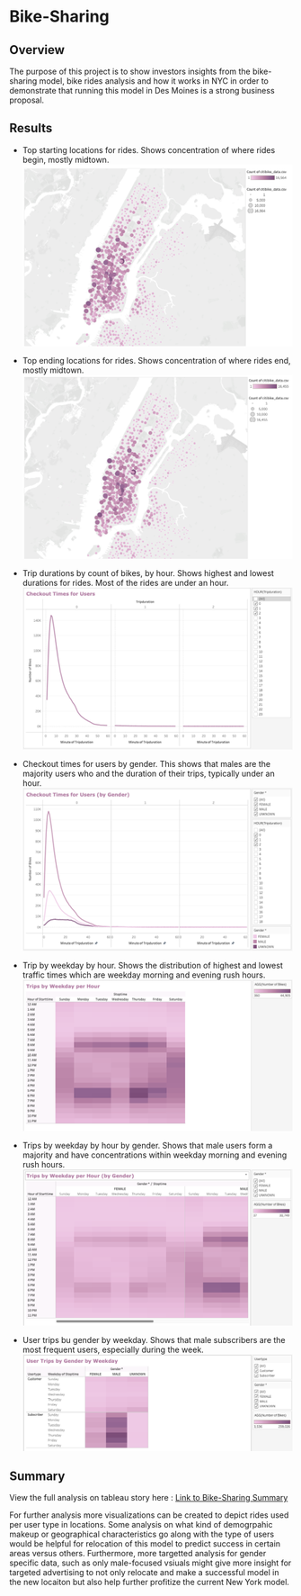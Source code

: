 # Bike-Sharing

## Overview 

The purpose of this project is to show investors insights from the bike-sharing model, bike rides analysis and how it works in NYC in order to demonstrate that running this model in Des Moines is a strong business proposal.

## Results 

- Top starting locations for rides. Shows concentration of where rides begin, mostly midtown. 
![Pic](https://github.com/msha789/Bike-Sharing/blob/f5dcb7f4d669b4371fc12a1d58ef0d3e8123cb2d/Screen%20Shot%202022-04-05%20at%2011.12.14%20PM.png)

- Top ending locations for rides. Shows concentration of where rides end, mostly midtown. 
![Pic](https://github.com/msha789/Bike-Sharing/blob/f5dcb7f4d669b4371fc12a1d58ef0d3e8123cb2d/Screen%20Shot%202022-04-05%20at%2011.13.25%20PM.png)

- Trip durations by count of bikes, by hour. Shows highest and lowest durations for rides. Most of the rides are under an hour. 
![Pic](https://github.com/msha789/Bike-Sharing/blob/f5dcb7f4d669b4371fc12a1d58ef0d3e8123cb2d/Screen%20Shot%202022-04-05%20at%2011.21.41%20PM.png)

- Checkout times for users by gender. This shows that males are the majority users who and the duration of their trips, typically under an hour. 
![Pic](https://github.com/msha789/Bike-Sharing/blob/f5dcb7f4d669b4371fc12a1d58ef0d3e8123cb2d/Screen%20Shot%202022-04-05%20at%2011.21.53%20PM.png) 

- Trip by weekday by hour. Shows the distribution of highest and lowest traffic times which are weekday morning and evening rush hours. 
![Pic](https://github.com/msha789/Bike-Sharing/blob/f5dcb7f4d669b4371fc12a1d58ef0d3e8123cb2d/Screen%20Shot%202022-04-05%20at%2011.22.09%20PM.png)

- Trips by weekday by hour by gender. Shows that male users form a majority and have concentrations within weekday morning and evening rush hours. 
![Pic](https://github.com/msha789/Bike-Sharing/blob/f5dcb7f4d669b4371fc12a1d58ef0d3e8123cb2d/Screen%20Shot%202022-04-05%20at%2011.22.19%20PM.png)

- User trips bu gender by weekday. Shows that male subscribers are the most frequent users, especially during the week. 
![Pic](https://github.com/msha789/Bike-Sharing/blob/f5dcb7f4d669b4371fc12a1d58ef0d3e8123cb2d/Screen%20Shot%202022-04-05%20at%2011.22.32%20PM.png)

## Summary 
View the full analysis on tableau story here : [Link to Bike-Sharing Summary](https://public.tableau.com/app/profile/maha.shah7782/viz/BikesharingSummary/BikesharingSummary?publish=yes)

For further analysis more visualizations can be created to depict rides used per user type in locations. Some analysis on what kind of demogrpahic makeup or geographical characteristics go along with the type of users would be helpful for relocation of this model to predict success in certain areas versus others. Furthermore, more targetted analysis for gender specific data, such as only male-focused vsiuals might give more insight for targeted advertising to not only relocate and make a successful model in the new locaiton but also help further profitize the current New York model. 
